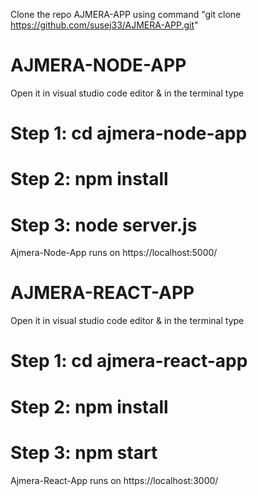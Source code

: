 Clone the repo AJMERA-APP using command "git clone https://github.com/susej33/AJMERA-APP.git"

# AJMERA-NODE-APP

Open it in visual studio code editor & in the terminal type

# Step 1: cd ajmera-node-app

# Step 2: npm install

# Step 3: node server.js

Ajmera-Node-App runs on https://localhost:5000/

# AJMERA-REACT-APP

Open it in visual studio code editor & in the terminal type

# Step 1: cd ajmera-react-app

# Step 2: npm install

# Step 3: npm start

Ajmera-React-App runs on https://localhost:3000/
